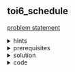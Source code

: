 ## toi6_schedule
[problem statement](https://programming.in.th/tasks/toi6_schedule)
<details>
<summary>hints</summary>
<ul>
<details>
<summary>hint 1</summary>

เรียงตามเวลา
</details>

<details>
<summary>hint 1.5</summary>

sweep line
</details>
</ul>
</details>
<details>
<summary>prerequisites</summary>
<ul>
<li>sweep line</li>
    
[Line Sweep Algorithms and Coordinate Compression](https://www.youtube.com/watch?v=2noC-1bv5Kc&t=3477s) 
</ul>
</details>
<details>
<summary>solution</summary>

โจทย์คือมีช่วงอยู่ทั้งหมด $n$ ช่วงโดยที่ แต่ละช่วงจะกำหนดเวลาที่ขอใช้ช่องสัญญาณตั้งแต่ $s_i$ ถึง $f_i$ โดยที่คำขอที่ $i$ จะทำได้เมื่อมีช่องสัญญานที่ใช้อยู่ $< k$ โจทย์ถามหาว่าแต่ละคำขอมีคำขอไหนที่จองช่องสัญญาณสำเร็จ

เราสามารถแก้โดยการทำ *sweep line* ได้

- คำขอใช้ช่องสัญญานที่ $i$  มีผลในช่วง $[s_i, f_i]$
- เราจะ represent ช่วง  $[s_i, f_i]$ ด้วย event point ได้แก่
    - $s_i$ (จุดที่เราจะเพิ่มคำขอ  $i$)
    - $f_i$ (จุดที่เราจะนำคำขอ $i$ ออก)
- โดยที่เราจะไล่จากเวลาน้อยไปมาก
    - ถ้าเป็นจุดเริ่มต้น ($s_i$)
        - ดูว่ามีการใช้ช่องสัญญาณ $< k$ ?
            - ใช่ → คำขอ $i$ ถูกตอบรับ และ เพิ่ม การใช้ช่องสัญญานไป +1
    - ถ้าเป็นจุดจบ ($f_i$)
        - ดูว่าคำขอ  $i$  ถูกตอบรับ ?
            - ใช่ → นำคำขอ $i$ ออก (ลดการใช้ช่องสัญญานไป 1)
- เมื่อเราทำเสร็จเราก็สามารถตอบคำถามแต่ละคำถามได้  $O(1)$ เนื่องจากเราทำ sweep line precompute มาแล้ว

<p>$TC = O(nlogn + m)$ //<code>nlogn</code> มาจากการ sort event point</p> 
</details>
  <details>
  <summary>code</summary>
  <ul>
    
  ```cpp
//toi6_schedule
//sweep line 
#include <cstdio>
#include <algorithm>
#define F first
#define S second
#define N 500000
std::pair<int,int> s[N], e[N]; //s -> starting of interval, e -> ending of interval
//s_i = e_i = {point, index}
int n, K, m, i, j, k, x, cur, ok[N]; //ok[i] check if did you insert i ?  
signed main(){
    scanf("%d %d %d", &n, &K, &m);
    for(i = 0; i<n; ++i) scanf("%d %d", &s[s[i].S = i].F, &e[e[i].S = i].F);
    std::sort(s, s+n); std::sort(e, e+n); // sort by time 
    //cur keeps current number slots used
    for(i = 0; i<n; i = j){
        for(x = s[i].F; k<n && e[k].F < x; ++k) cur -= (ok[e[k].S]); //remove eventpoint before x
        for(; j<n && s[j].F == x; ++j){
            if(cur < K) cur += (ok[s[j].S] = 1); //add
        }
        for(; k<n && e[k].F == x; ++k) cur -= (ok[e[k].S]); //remove only if we have inserted 
        //remove contribution of event that ended at x
    }
    while(m--){
        scanf("%d", &i); 
        ok[i-1] ? printf("Y ") : printf("N ");
    }
}
  ```
  </ul>
  </details>
